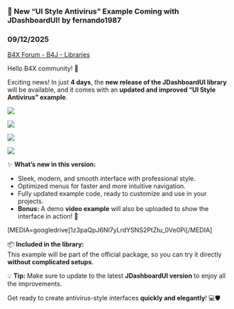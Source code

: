 ### 🚀 New “UI Style Antivirus” Example Coming with JDashboardUI! by fernando1987
### 09/12/2025
[B4X Forum - B4J - Libraries](https://www.b4x.com/android/forum/threads/168603/)

Hello B4X community! 👋  
  
  
Exciting news! In just **4 days**, the **new release of the JDashboardUI library** will be available, and it comes with an **updated and improved “UI Style Antivirus” example**.  
  
![](https://www.b4x.com/android/forum/attachments/166767)  
  
![](https://www.b4x.com/android/forum/attachments/166765)  
  
![](https://www.b4x.com/android/forum/attachments/166766)  
  
![](https://www.b4x.com/android/forum/attachments/166781)  
  
✨ **What’s new in this version:**  
  
  

- Sleek, modern, and smooth interface with professional style.
- Optimized menus for faster and more intuitive navigation.
- Fully updated example code, ready to customize and use in your projects.
- **Bonus:** A demo **video example** will also be uploaded to show the interface in action! 🎥

[MEDIA=googledrive]1z3paQpJ6NI7yLrdYSNS2PtZtu\_0Ve0Pi[/MEDIA]  
  
📦 **Included in the library:**  
This example will be part of the official package, so you can try it directly **without complicated setups**.  
  
  
💡 **Tip:** Make sure to update to the latest **JDashboardUI version** to enjoy all the improvements.  
  
  
Get ready to create antivirus-style interfaces **quickly and elegantly**! 💻🛡️